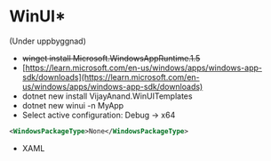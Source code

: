 # WinUI\*

(Under uppbyggnad)

* ~~winget install Microsoft.WindowsAppRuntime.1.5~~
* [https://learn.microsoft.com/en-us/windows/apps/windows-app-sdk/downloads](https://learn.microsoft.com/en-us/windows/apps/windows-app-sdk/downloads)
* dotnet new install VijayAnand.WinUITemplates
* dotnet new winui -n MyApp
* Select active configuration: Debug → x64

```xml
<WindowsPackageType>None</WindowsPackageType>
```

* XAML
